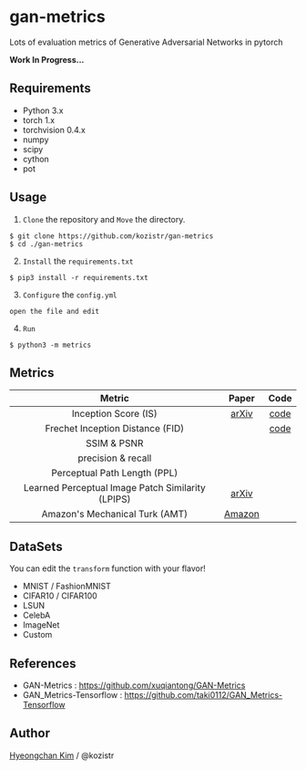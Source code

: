# gan-metrics
Lots of evaluation metrics of Generative Adversarial Networks in pytorch

**Work In Progress...**

## Requirements

* Python 3.x
* torch 1.x
* torchvision 0.4.x
* numpy
* scipy
* cython
* pot

## Usage

1. `Clone` the repository and `Move` the directory.

```shell script
$ git clone https://github.com/kozistr/gan-metrics
$ cd ./gan-metrics
```

2. `Install` the `requirements.txt` 

```shell script
$ pip3 install -r requirements.txt
```

3. `Configure` the `config.yml` 

```shell script
open the file and edit
```

4. `Run`

```shell script
$ python3 -m metrics
```

## Metrics

| Metric | Paper | Code |
| :---: | :---: | :---: |
| Inception Score (IS) | [arXiv](https://arxiv.org/abs/1801.01973) | [code]( ./metrics/is) |
| Frechet Inception Distance (FID) | | [code](./metrics/fid) |
| SSIM & PSNR | | |
| precision & recall | | |
| Perceptual Path Length (PPL) | | |
| Learned Perceptual Image Patch Similarity (LPIPS) | [arXiv](https://arxiv.org/abs/1801.03924) | |
| Amazon's Mechanical Turk (AMT) | [Amazon](https://www.mturk.com/) | |

## DataSets

You can edit the `transform` function with your flavor!

* MNIST / FashionMNIST
* CIFAR10 / CIFAR100
* LSUN
* CelebA
* ImageNet
* Custom

## References

* GAN-Metrics : https://github.com/xuqiantong/GAN-Metrics
* GAN_Metrics-Tensorflow : https://github.com/taki0112/GAN_Metrics-Tensorflow

## Author

[Hyeongchan Kim](http://kozistr.tech) / @kozistr
